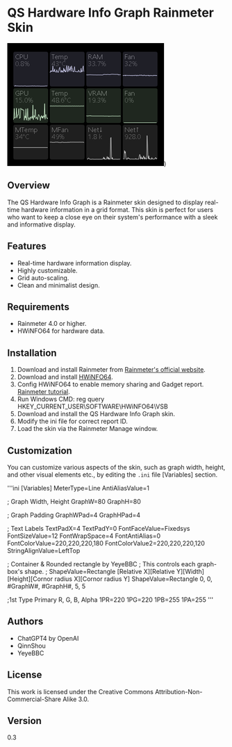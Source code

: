 # QS Hardware Info Graph Rainmeter Skin

![Rainmeter HardwareInfoGraph Screenshot](https://github.com/QinnShou/RM-HardwareInfoGraph/blob/main/screenshot))

## Overview
The QS Hardware Info Graph is a Rainmeter skin designed to display real-time hardware information in a grid format. This skin is perfect for users who want to keep a close eye on their system's performance with a sleek and informative display.

## Features
- Real-time hardware information display.
- Highly customizable.
- Grid auto-scaling.
- Clean and minimalist design.

## Requirements
- Rainmeter 4.0 or higher.
- HWiNFO64 for hardware data.

## Installation
1. Download and install Rainmeter from [Rainmeter's official website](https://www.rainmeter.net/).
2. Download and install [HWiNFO64](https://www.hwinfo.com/download/).
3. Config HWiNFO64 to enable memory sharing and Gadget report. [Rainmeter tutorial](https://docs.rainmeter.net/tips/hwinfo/).
5. Run Windows CMD: reg query HKEY_CURRENT_USER\SOFTWARE\HWiNFO64\VSB
7. Download and install the QS Hardware Info Graph skin.
8. Modify the ini file for correct report ID.
10. Load the skin via the Rainmeter Manage window.

## Customization
You can customize various aspects of the skin, such as graph width, height, and other visual elements etc., by editing the `.ini` file [Variables] section.

'''ini
[Variables]
MeterType=Line
AntiAliasValue=1

; Graph Width, Height
GraphW=80
GraphH=80

; Graph Padding
GraphWPad=4
GraphHPad=4

; Text Labels
TextPadX=4
TextPadY=0
FontFaceValue=Fixedsys
FontSizeValue=12
FontWrapSpace=4
FontAntiAlias=0
FontColorValue=220,220,220,180
FontColorValue2=220,220,220,120
StringAlignValue=LeftTop

; Container & Rounded rectangle by YeyeBBC
; This controls each graph-box's shape.
; ShapeValue=Rectangle [Relative X][Relative Y][Width][Height][Cornor radius X][Cornor radius Y]
ShapeValue=Rectangle 0, 0, #GraphW#, #GraphH#, 5, 5

;1st Type Primary R, G, B, Alpha
1PR=220
1PG=220
1PB=255
1PA=255
'''

## Authors
- ChatGPT4 by OpenAI
- QinnShou
- YeyeBBC

## License
This work is licensed under the Creative Commons Attribution-Non-Commercial-Share Alike 3.0.

## Version
0.3
